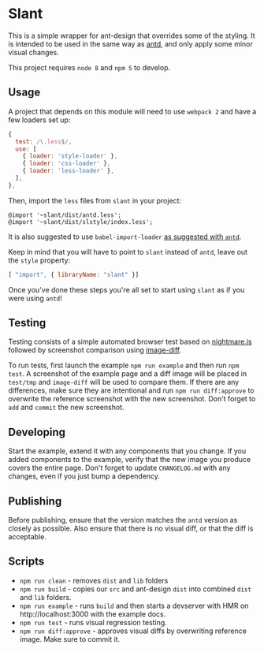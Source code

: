 # Slant

This is a simple wrapper for ant-design that overrides some of the styling. It is intended to be used in the same way as [antd](https://www.npmjs.com/package/antd), and only apply some minor visual changes.

This project requires `node 8` and `npm 5` to develop.

## Usage

A project that depends on this module will need to use `webpack 2` and have a few loaders set up:
``` JavaScript
{
  test: /\.less$/,
  use: [
    { loader: 'style-loader' },
    { loader: 'css-loader' },
    { loader: 'less-loader' },
  ],
},
```

Then, import the `less` files from `slant` in your project:
``` less
@import '~slant/dist/antd.less';
@import '~slant/dist/slstyle/index.less';
```

It is also suggested to use `babel-import-loader` [as suggested with `antd`](https://www.npmjs.com/package/antd#use-modularized-antd).

Keep in mind that you will have to point to `slant` instead of `antd`, leave out the `style` property:
``` JavaScript
[ "import", { libraryName: "slant" }]
```

Once you've done these steps you're all set to start using `slant` as if you were using `antd`!

## Testing

Testing consists of a simple automated browser test based on [nightmare.js](https://github.com/segmentio/nightmare) followed by screenshot comparison using [image-diff](https://github.com/uber-archive/image-diff).

To run tests, first launch the example `npm run example` and then run `npm test`. A screenshot of the example page and a diff image will be placed in `test/tmp` and `image-diff` will be used to compare them. If there are any differences, make sure they are intentional and run `npm run diff:approve` to overwrite the reference screenshot with the new screenshot. Don't forget to `add` and `commit` the new screenshot.

## Developing

Start the example, extend it with any components that you change. If you added components to the example, verify that the new image you produce covers the entire page. Don't forget to update `CHANGELOG.md` with any changes, even if you just bump a dependency.

## Publishing

Before publishing, ensure that the version matches the `antd` version as closely as possible. Also ensure that there is no visual diff, or that the diff is acceptable.

## Scripts

* `npm run clean` - removes `dist` and `lib` folders
* `npm run build` - copies our `src` and ant-design `dist` into combined `dist` and `lib` folders.
* `npm run example` - runs `build` and then starts a devserver with HMR on http://localhost:3000 with the example docs.
* `npm run test` - runs visual regression testing.
* `npm run diff:approve` - approves visual diffs by overwriting reference image. Make sure to commit it. 
